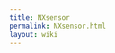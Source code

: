 ```yaml
---
title: NXsensor
permalink: NXsensor.html
layout: wiki
---
```


<nxformat file="NXsensor.xml"></nxformat>
